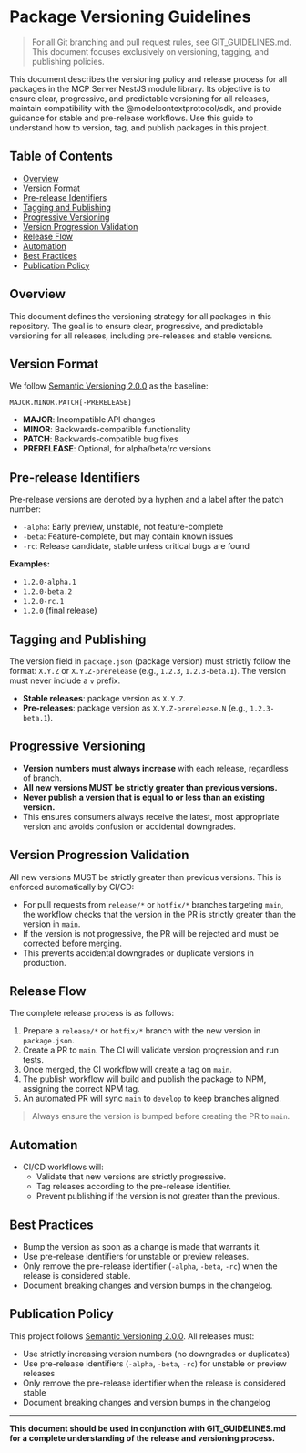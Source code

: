 # Package Versioning Guidelines <!-- omit in toc -->

> For all Git branching and pull request rules, see GIT_GUIDELINES.md. This document focuses exclusively on versioning, tagging, and publishing policies.

This document describes the versioning policy and release process for all packages in the MCP Server NestJS module library. Its objective is to ensure clear, progressive, and predictable versioning for all releases, maintain compatibility with the @modelcontextprotocol/sdk, and provide guidance for stable and pre-release workflows. Use this guide to understand how to version, tag, and publish packages in this project.

## Table of Contents <!-- omit in toc -->

- [Overview](#overview)
- [Version Format](#version-format)
- [Pre-release Identifiers](#pre-release-identifiers)
- [Tagging and Publishing](#tagging-and-publishing)
- [Progressive Versioning](#progressive-versioning)
- [Version Progression Validation](#version-progression-validation)
- [Release Flow](#release-flow)
- [Automation](#automation)
- [Best Practices](#best-practices)
- [Publication Policy](#publication-policy)

## Overview

This document defines the versioning strategy for all packages in this repository. The goal is to ensure clear, progressive, and predictable versioning for all releases, including pre-releases and stable versions.

## Version Format

We follow [Semantic Versioning 2.0.0](https://semver.org/) as the baseline:

```
MAJOR.MINOR.PATCH[-PRERELEASE]
```

- **MAJOR**: Incompatible API changes
- **MINOR**: Backwards-compatible functionality
- **PATCH**: Backwards-compatible bug fixes
- **PRERELEASE**: Optional, for alpha/beta/rc versions

## Pre-release Identifiers

Pre-release versions are denoted by a hyphen and a label after the patch number:

- `-alpha`: Early preview, unstable, not feature-complete
- `-beta`: Feature-complete, but may contain known issues
- `-rc`: Release candidate, stable unless critical bugs are found

**Examples:**

- `1.2.0-alpha.1`
- `1.2.0-beta.2`
- `1.2.0-rc.1`
- `1.2.0` (final release)

## Tagging and Publishing

The version field in `package.json` (package version) must strictly follow the format: `X.Y.Z` or `X.Y.Z-prerelease` (e.g., `1.2.3`, `1.2.3-beta.1`). The version must never include a `v` prefix.

- **Stable releases**: package version as `X.Y.Z`.
- **Pre-releases**: package version as `X.Y.Z-prerelease.N` (e.g., `1.2.3-beta.1`).

## Progressive Versioning

- **Version numbers must always increase** with each release, regardless of branch.
- **All new versions MUST be strictly greater than previous versions.**
- **Never publish a version that is equal to or less than an existing version.**
- This ensures consumers always receive the latest, most appropriate version and avoids confusion or accidental downgrades.

## Version Progression Validation

All new versions MUST be strictly greater than previous versions. This is enforced automatically by CI/CD:

- For pull requests from `release/*` or `hotfix/*` branches targeting `main`, the workflow checks that the version in the PR is strictly greater than the version in `main`.
- If the version is not progressive, the PR will be rejected and must be corrected before merging.
- This prevents accidental downgrades or duplicate versions in production.

## Release Flow

The complete release process is as follows:

1. Prepare a `release/*` or `hotfix/*` branch with the new version in `package.json`.
2. Create a PR to `main`. The CI will validate version progression and run tests.
3. Once merged, the CI workflow will create a tag on `main`.
4. The publish workflow will build and publish the package to NPM, assigning the correct NPM tag.
5. An automated PR will sync `main` to `develop` to keep branches aligned.

> Always ensure the version is bumped before creating the PR to `main`.

## Automation

- CI/CD workflows will:
  - Validate that new versions are strictly progressive.
  - Tag releases according to the pre-release identifier.
  - Prevent publishing if the version is not greater than the previous.

## Best Practices

- Bump the version as soon as a change is made that warrants it.
- Use pre-release identifiers for unstable or preview releases.
- Only remove the pre-release identifier (`-alpha`, `-beta`, `-rc`) when the release is considered stable.
- Document breaking changes and version bumps in the changelog.

## Publication Policy

This project follows [Semantic Versioning 2.0.0](https://semver.org/). All releases must:

- Use strictly increasing version numbers (no downgrades or duplicates)
- Use pre-release identifiers (`-alpha`, `-beta`, `-rc`) for unstable or preview releases
- Only remove the pre-release identifier when the release is considered stable
- Document breaking changes and version bumps in the changelog

---

**This document should be used in conjunction with GIT_GUIDELINES.md for a complete understanding of the release and versioning process.**
